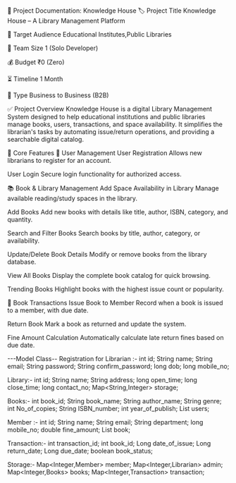 📘 Project Documentation: Knowledge House
🏷️ Project Title
Knowledge House – A Library Management Platform

🎯 Target Audience
Educational Institutes,Public Libraries

👤 Team Size
1 (Solo Developer)

💰 Budget
₹0 (Zero)

⏳ Timeline
1 Month

🏢 Type
Business to Business (B2B)

✅ Project Overview
Knowledge House is a digital Library Management System designed to help educational institutions and public libraries manage books, users, transactions, and space availability. It simplifies the librarian's tasks by automating  issue/return operations, and providing a searchable digital catalog.

🔧 Core Features
👤 User Management
User Registration
  Allows new librarians to register for an account.

User Login
  Secure login functionality for authorized access.

📚 Book & Library Management
Add Space Availability in Library
  Manage available reading/study spaces in the library.

Add Books
  Add new books with details like title, author, ISBN, category, and quantity.

Search and Filter Books
  Search books by title, author, category, or availability.

Update/Delete Book Details
  Modify or remove books from the library database.

View All Books
  Display the complete book catalog for quick browsing.

Trending Books
  Highlight books with the highest issue count or popularity.

🔁 Book Transactions
Issue Book to Member
  Record when a book is issued to a member, with due date.

Return Book
  Mark a book as returned and update the system.

Fine Amount Calculation
  Automatically calculate late return fines based on due date.

---Model Class--
Registration for Librarian :-
int id;
String name;
String email;
String password;
String confirm_password;
long dob;
long mobile_no;

Library:-
int id;
String name;
String address;
long open_time;
long close_time;
long contact_no;
Map<String,Integer> storage;

Books:-
int book_id;
String book_name;
String author_name;
String genre;
int No_of_copies;
String ISBN_number;
int year_of_publish;
List<User> users;

Member :-
int id;
String name;
String email;
String department;
long mobile_no;
double fine_amount;
List<Books> book;

Transaction:-
int transaction_id;
int book_id;
Long date_of_issue;
Long return_date;
Long due_date;
boolean book_status;

Storage:-
Map<Integer,Member> member;
Map<Integer,Librarian> admin;
Map<Integer,Books> books;
Map<Integer,Transaction> transaction;





















